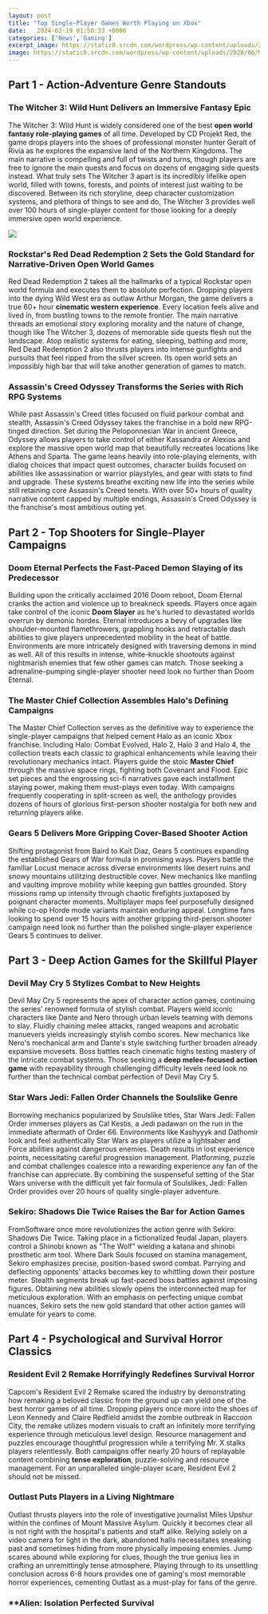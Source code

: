 ```yaml
---
layout: post
title: "Top Single-Player Games Worth Playing on Xbox"
date:   2024-02-19 01:50:33 +0000
categories: ['News','Gaming']
excerpt_image: https://static0.srcdn.com/wordpress/wp-content/uploads/2020/06/MMORPG-Games.jpg
image: https://static0.srcdn.com/wordpress/wp-content/uploads/2020/06/MMORPG-Games.jpg
---
```


## Part 1 - Action-Adventure Genre Standouts  
### **The Witcher 3: Wild Hunt Delivers an Immersive Fantasy Epic**
The Witcher 3: Wild Hunt is widely considered one of the best **open world fantasy role-playing games** of all time. Developed by CD Projekt Red, the game drops players into the shoes of professional monster hunter Geralt of Rivia as he explores the expansive land of the Northern Kingdoms. The main narrative is compelling and full of twists and turns, though players are free to ignore the main quests and focus on dozens of engaging side quests instead. What truly sets The Witcher 3 apart is its incredibly lifelike open world, filled with towns, forests, and points of interest just waiting to be discovered. Between its rich storyline, deep character customization systems, and plethora of things to see and do, The Witcher 3 provides well over 100 hours of single-player content for those looking for a deeply immersive open world experience.

![](https://static0.srcdn.com/wordpress/wp-content/uploads/2020/06/MMORPG-Games.jpg)
### **Rockstar's Red Dead Redemption 2 Sets the Gold Standard for Narrative-Driven Open World Games** 
Red Dead Redemption 2 takes all the hallmarks of a typical Rockstar open world formula and executes them to absolute perfection. Dropping players into the dying Wild West era as outlaw Arthur Morgan, the game delivers a true 60+ hour **cinematic western experience**. Every location feels alive and lived in, from bustling towns to the remote frontier. The main narrative threads an emotional story exploring morality and the nature of change, though like The Witcher 3, dozens of memorable side quests flesh out the landscape. Atop realistic systems for eating, sleeping, bathing and more, Red Dead Redemption 2 also thrusts players into intense gunfights and pursuits that feel ripped from the silver screen. Its open world sets an impossibly high bar that will take another generation of games to match.
### **Assassin's Creed Odyssey Transforms the Series with Rich RPG Systems**
While past Assassin's Creed titles focused on fluid parkour combat and stealth, Assassin's Creed Odyssey takes the franchise in a bold new RPG-tinged direction. Set during the Peloponnesian War in ancient Greece, Odyssey allows players to take control of either Kassandra or Alexios and explore the massive open world map that beautifully recreates locations like Athens and Sparta. The game leans heavily into role-playing elements, with dialog choices that impact quest outcomes, character builds focused on abilities like assassination or warrior playstyles, and gear with stats to find and upgrade. These systems breathe exciting new life into the series while still retaining core Assassin's Creed tenets. With over 50+ hours of quality narrative content capped by multiple endings, Assassin's Creed Odyssey is the franchise's most ambitious outing yet.
## Part 2 - Top Shooters for Single-Player Campaigns
### **Doom Eternal Perfects the Fast-Paced Demon Slaying of its Predecessor**
Building upon the critically acclaimed 2016 Doom reboot, Doom Eternal cranks the action and violence up to breakneck speeds. Players once again take control of the iconic **Doom Slayer** as he's hurled to devastated worlds overrun by demonic hordes. Eternal introduces a bevy of upgrades like shoulder-mounted flamethrowers, grappling hooks and retractable dash abilities to give players unprecedented mobility in the heat of battle. Environments are more intricately designed with traversing demons in mind as well. All of this results in intense, white-knuckle shootouts against nightmarish enemies that few other games can match. Those seeking a adrenaline-pumping single-player shooter need look no further than Doom Eternal.
### **The Master Chief Collection Assembles Halo's Defining Campaigns** 
The Master Chief Collection serves as the definitive way to experience the single-player campaigns that helped cement Halo as an iconic Xbox franchise. Including Halo: Combat Evolved, Halo 2, Halo 3 and Halo 4, the collection treats each classic to graphical enhancements while leaving their revolutionary mechanics intact. Players guide the stoic **Master Chief** through the massive space rings, fighting both Covenant and Flood. Epic set pieces and the engrossing sci-fi narratives gave each installment staying power, making them must-plays even today. With campaigns frequently cooperating in split-screen as well, the anthology provides dozens of hours of glorious first-person shooter nostalgia for both new and returning players alike.
### **Gears 5 Delivers More Gripping Cover-Based Shooter Action**
Shifting protagonist from Baird to Kait Diaz, Gears 5 continues expanding the established Gears of War formula in promising ways. Players battle the familiar Locust menace across diverse environments like desert ruins and snowy mountains utilitzing destructible cover. New mechanics like mantling and vaulting improve mobility while keeping gun battles grounded. Story missions ramp up intensity through chaotic firefights juxtaposed by poignant character moments. Multiplayer maps feel purposefully designed while co-op Horde mode variants maintain enduring appeal. Longtime fans looking to spend over 15 hours with another gripping third-person shooter campaign need look no further than the polished single-player experience Gears 5 continues to deliver.
## Part 3 - Deep Action Games for the Skillful Player  
### **Devil May Cry 5 Stylizes Combat to New Heights**  
Devil May Cry 5 represents the apex of character action games, continuing the series' renowned formula of stylish combat. Players wield iconic characters like Dante and Nero through urban levels teaming with demons to slay. Fluidly chaining melee attacks, ranged weapons and acrobatic manuevers yields increasingly stylish combo scores. New mechanics like Nero's mechanical arm and Dante's style switching further broaden already expansive movesets. Boss battles reach cinematic highs testing mastery of the intricate combat systems. Those seeking a **deep melee-focused action game** with repayability through challenging difficulty levels need look no further than the technical combat perfection of Devil May Cry 5.
### **Star Wars Jedi: Fallen Order Channels the Soulslike Genre** 
Borrowing mechanics popularized by Soulslike titles, Star Wars Jedi: Fallen Order immerses players as Cal Kestis, a Jedi padawan on the run in the immediate aftermath of Order 66. Environments like Kashyyyk and Dathomir look and feel authentically Star Wars as players utilize a lightsaber and Force abilities against dangerous enemies. Death results in lost experience points, necessitating careful progression management. Platforming, puzzle and combat challenges coalesce into a rewarding experience any fan of the franchise can appreciate. By combining the suspenseful setting of the Star Wars universe with the difficult yet fair formula of Soulslikes, Jedi: Fallen Order provides over 20 hours of quality single-player adventure. 
### **Sekiro: Shadows Die Twice Raises the Bar for Action Games**
FromSoftware once more revolutionizes the action genre with Sekiro: Shadows Die Twice. Taking place in a fictionalized feudal Japan, players control a Shinobi known as "The Wolf" wielding a katana and shinobi prosthetic arm tool. Where Dark Souls focused on stamina management, Sekiro emphasizes precise, position-based sword combat. Parrying and deflecting opponents' attacks becomes key to whittling down their posture meter. Stealth segments break up fast-paced boss battles against imposing figures. Obtaining new abilities slowly opens the interconnected map for meticulous exploration. With an emphasis on perfecting unique combat nuances, Sekiro sets the new gold standard that other action games will emulate for years to come.
## Part 4 - Psychological and Survival Horror Classics
### **Resident Evil 2 Remake Horrifyingly Redefines Survival Horror** 
Capcom's Resident Evil 2 Remake scared the industry by demonstrating how remaking a beloved classic from the ground up can yield one of the best horror games of all time. Dropping players once more into the shoes of Leon Kennedy and Claire Redfield amidst the zombie outbreak in Raccoon City, the remake utilizes modern visuals to craft an infinitely more terrifying experience through meticulous level design. Resource management and puzzles encourage thoughtful progression while a terrifying Mr. X stalks players relentlessly. Both campaigns offer nearly 20 hours of replayable content combining **tense exploration**, puzzle-solving and resource management. For an unparalleled single-player scare, Resident Evil 2 should not be missed.
### **Outlast Puts Players in a Living Nightmare**
Outlast thrusts players into the role of investigative journalist Miles Upshur within the confines of Mount Massive Asylum. Quickly it becomes clear all is not right with the hospital's patients and staff alike. Relying solely on a video camera for light in the dark, abandoned halls necessitates sneaking past and sometimes hiding from more physically imposing enemies. Jump scares abound while exploring for clues, though the true genius lies in crafting an unremittingly tense atmosphere. Playing through to its unsettling conclusion across 6-8 hours provides one of gaming's most memorable horror experiences, cementing Outlast as a must-play for fans of the genre.  
### **Alien: Isolation Perfected Survival